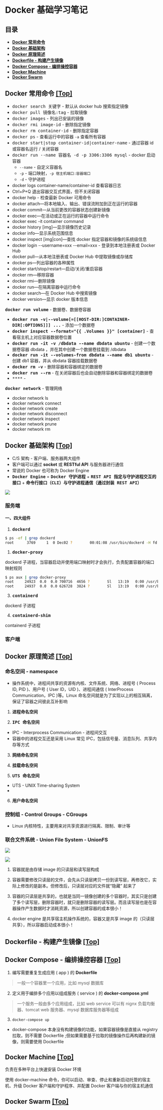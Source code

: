 # Docker 基础学习笔记

## 目录

* **[Docker 常用命令](#docker-常用命令-top)**
* **[Docker 基础架构](#docker-基础架构-top)**
* **[Docker 原理简述](#docker-原理简述-top)**
* **[Dockerfile - 构建产生镜像](#dockerfile---构建产生镜像-top)**
* **[Docker Compose - 编排操控容器](#docker-compose---编排操控容器-top)**
* **[Docker Machine](#docker-machine-top)**
* **[Docker Swarm](#docker-swarm-top)**



## Docker 常用命令 [[Top]](#目录)

* <kbd>docker search 关键字</kbd> - 默认从 docker hub 搜索指定镜像
* <kbd>docker pull 镜像名:tag</kbd> - 拉取镜像
* <kbd>docker images</kbd> - 列出已安装的镜像
* <kbd>docker rmi image-id</kbd> - 删除指定镜像
* <kbd>docker rm container-id</kbd> - 删除指定容器
* <kbd>docker ps</kbd> -  查看运行中的容器 `-a` 查看所有容器
* <kbd>docker start|stop container-id|container-name</kbd> - 通过容器 id 或容器名运行 / 关闭容器
* <kbd>docker run --name 容器名 -d -p 3306:3306 mysql</kbd>  - docker 启动容器
  * `--name` - 自定义容器名
  * `-p` - 端口映射，`-p 宿主机端口:容器端口`
  * `-d` - 守护进程
*  docker logs container-name/container-id 查看容器日志
* Ctrl+P+Q 退出容器交互式界面，但不关闭容器
* docker help - 检查最新 Docker 可用命令
* docker attach—将本地输入、输出、错误流附加到正在运行的容器
* docker commit—从当前更改的容器状态创建新镜像
* docker exec—在活动或正在运行的容器中运行命令
* docker exec -it container command
* docker history [img]—显示镜像历史记录
* docker info—显示系统范围信息
* docker inspect [img|con]—查找 docker 指定容器和镜像的系统级信息
* docker login --username=xxx --email=xxx - 登录到本地注册表或 Docker Hub
* docker pull—从本地注册表或 Docker Hub 中提取镜像或存储库
* docker ps—列出容器的各种属性
* docker start/stop/restart—启动/关闭/重启容器
* docker rm—移除容器
* docker rmi—删除镜像
* docker run—在隔离容器中运行命令
* docker search—在 Docker Hub 中搜索镜像
* docker version—显示 docker 版本信息

<kbd>**docker run volume**</kbd> - 数据卷、数据卷容器

* <kbd>**docker run -v|--volume[=[[HOST-DIR:]CONTAINER-DIR[:OPTIONS]]] ...**</kbd> - 添加一个数据卷
* <kbd>**docker inspect --format="{{ .Volumes }}" [container]**</kbd> - 查看宿主机上对应容器数据卷位置
* <kbd>**docker run -it -v /dbdata --name dbdata ubuntu**</kbd> - 创建一个数据卷容器 dbdata ，并在其中创建一个数据卷挂载到 /dbdata
* <kbd>**docker run -it --volumes-from dbdata --name db1 ubuntu**</kbd> - 创建 db1 容器，并从 dbdata 容器挂载数据卷
* <kbd>**docker rm -v**</kbd> - 删除容器和容器绑定的数据卷
* <kbd>**docker run --rm**</kbd> - 在关闭容器后也会自动删除容器和容器绑定的数据卷
* <kbd>****</kbd> - 

<kbd>**docker network**</kbd> - 管理网络

* docker network ls
* docker network connect
* docker network create
* docker network disconnect
* docker network inspect
* docker network prune
* docker network rm



## Docker 基础架构 [[Top]](#目录)

* C/S 架构 - 客户端、服务器两大组件
* 客户端可以通过 **socket** 或 **RESTful API** 与服务器进行通信
* 常说的 Docker 也可称为 Docker Engine
* <kbd>**Docker Engine**</kbd> = <kbd>**Docker 守护进程**</kbd> + <kbd>**REST API 指定与守护进程交互的接口**</kbd> + <kbd>**命令行接口（CLI）与守护进程通信（通过封装 REST API）**</kbd>



![](./images/DockerEngine.png)

### 服务端

#### 一、四大组件

1. <kbd>**dockerd**</kbd>

``` bash
$ ps -ef | grep dockerd
root      3769     1  0 Dec02 ?        00:01:08 /usr/bin/dockerd -H fd:// --containerd=/run/containerd/containerd.sock
```

1. <kbd>**docker-proxy**</kbd>

dockerd 子进程，当容器启动并使用端口映射时才会执行，负责配置容器的端口映射规则

```bash
$ ps aux | grep docker-proxy
root     24923  0.0  0.0 700716  4656 ?        Sl   13:19   0:00 /usr/bin/docker-proxy -proto tcp -host-ip 0.0.0.0 -host-port 8011 -container-ip 172.17.0.2 -container-port 80
root     24937  0.0  0.0 626728  3824 ?        Sl   13:19   0:00 /usr/bin/docker-proxy -proto tcp -host-ip 0.0.0.0 -host-port 2222 -container-ip 172.17.0.2 -container-port 2222
```

3. <kbd>**containerd**</kbd>

dockerd 子进程



4. <kbd>**containerd-shim**</kbd>

containerd 子进程

### 客户端



## Docker 原理简述 [[Top]](#目录)

### 命名空间 - namespace

* 操作系统中，进程间共享的资源有内核、文件系统、网络、进程号 ( Process ID, PID )、用户号 ( User ID，UID )、进程间通信 ( InterProcess Communication，IPC )等。Linux 命名空间就是为了实现以上的相互隔离，保证了容器之间彼此互补影响



1. <kbd>**进程命名空间**</kbd>









2. <kbd>**IPC 命名空间**</kbd>

* IPC - Interprocess Communication - 进程间交互
* 容器中的进程交互还是采用 Linux 常见 IPC，包括信号量、消息队列、共享内存等方式





3. <kbd>**网络命名空间**</kbd>



4. <kbd>**挂载命名空间**</kbd>





5. <kbd>**UTS 命名空间**</kbd>

* UTS - UNIX Time-sharing System
* 



6. <kbd>**用户命名空间**</kbd>





### 控制组 - Control Groups - CGroups

* Linux 内核特性，主要用来对共享资源进行隔离、限制、审计等





### 联合文件系统 - Union File System - UnionFS

![](./images/UnionFs.jpg)

![](./images/rslayer.png)

1. 容器就是由存储 image 的只读层和读写层构成

2. 容器需要修改只读层的文件，会先从只读层拷贝一份到读写层，再修改它，实际上修改的是副本。但修改后，只读层对应的文件就“隐藏” 起来了

3. 容器的只读层是共享的，也就是当同一镜像创建的多个容器时，其实只是创建了多个读写层，删除容器时，就只是删除容器的读写层。而且读写层也是在容器操作产生数据时才消耗资源，所以创建容器的成本很小！
4. docker engine 是共享宿主机操作系统的，容器又是共享 image 的（只读层共享），所以容器启动成本很小！

## Dockerfile - 构建产生镜像 [[Top]](#目录)





## Docker Compose - 编排操控容器 [[Top]](#目录)

1. 编写需要重复生成应用 ( app ) 的 **Dockerfile**

> 一般一个容器里一个应用，比如 mysql 数据库

2. 定义用于编排多个应用以组成服务 ( service ) 的 **docker-compose.yml** 

> 一个服务一般由多个应用组成，比如 web service 可以有 nignx 负载均衡器、tomcat web 服务器、mysql 数据库服务器等组成

3.  `docker-compose up`

* docker-compose 本身没有构建镜像的功能，如果容器镜像是直接从 registry 拉取，则不需要 Dockerfile ;但如果需要基于拉取的镜像操作后再构建新的镜像，则需要使用 Dockerfile



## Docker Machine [[Top]](#目录)

负责在多种平台上快速安装 Docker 环境

使用 docker-machine 命令，你可以启动、审查、停止和重新启动托管的宿主机、升级 Docker 客户端和守护程序、并配置 Docker 客户端与你的宿主机通信

## Docker Swarm [[Top]](#目录)

